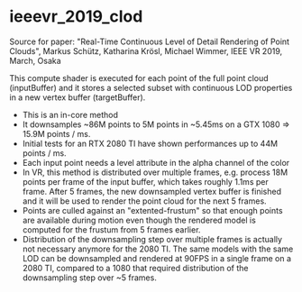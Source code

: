 # ieeevr_2019_clod

Source for paper: "Real-Time Continuous Level of Detail Rendering of Point Clouds",
Markus Schütz, Katharina Krösl, Michael Wimmer,
IEEE VR 2019, March, Osaka

This compute shader is executed for each point of the 
full point cloud (inputBuffer) and it stores a selected subset 
with continuous LOD properties in a new vertex buffer (targetBuffer).

- This is an in-core method
- It downsamples ~86M points to 5M points in ~5.45ms on a GTX 1080 => 15.9M points / ms.
- Initial tests for an RTX 2080 TI have shown performances up to 44M points / ms.
- Each input point needs a level attribute in the alpha channel of the color
- In VR, this method is distributed over multiple frames, 
  e.g. process 18M points per frame of the input buffer,
  which takes roughly 1.1ms per frame. 
  After 5 frames, the new downsampled vertex buffer is finished
  and it will be used to render the point cloud for the next 5 frames.
- Points are culled against an "extented-frustum" so that enough points are available 
  during motion even though the rendered model is computed for the frustum from 5 frames earlier.
- Distribution of the downsampling step over multiple frames is actually not necessary anymore for the 2080 TI.
  The same models with the same LOD can be downsampled and rendered at 90FPS in a single frame on a 2080 TI, 
  compared to a 1080 that required distribution of the downsampling step over ~5 frames.
